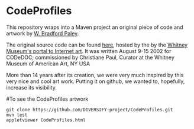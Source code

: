# CodeProfiles

This repository wraps into a Maven project an original piece of code and artwork by  [W. Bradford Paley](http://wbpaley.com/brad/).

The original source code can be found [here](http://artport.whitney.org/commissions/codedoc/Paley/code.html), hosted by the by the [Whitney Museum's portal to Internet art](http://whitney.org/Exhibitions/Artport). It was written August 9-15 2002 for CODeDOC; commissioned by Christiane Paul, Curator at the Whitney Museum of American Art, NY USA 

More than 14 years after its creation, we were very much inspired by this very nice and cool art work. Putting it on github, we wanted to, hopefully, increase its visibility.

#To see the CodeProfiles artwork

```
git clone https://github.com/DIVERSIFY-project/CodeProfiles.git
mvn test
appletviewer CodeProfiles.html
```
